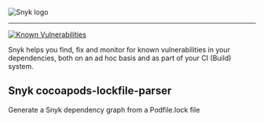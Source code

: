 ![Snyk logo](https://snyk.io/style/asset/logo/snyk-print.svg)

---

[![Known Vulnerabilities](https://snyk.io/test/github/snyk/cocoapods-lockfile-parser/badge.svg)](https://snyk.io/test/github/snyk/cocoapods-lockfile-parser)

Snyk helps you find, fix and monitor for known vulnerabilities in your dependencies, both on an ad hoc basis and as part of your CI (Build) system.

## Snyk cocoapods-lockfile-parser

Generate a Snyk dependency graph from a Podfile.lock file
